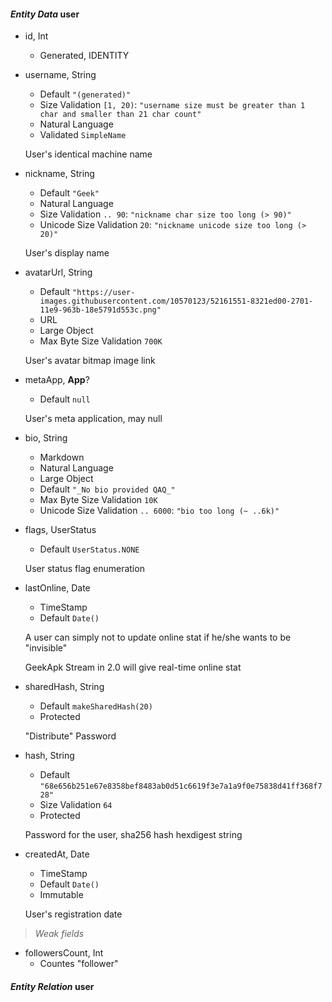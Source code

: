 #### _Entity Data_ user

* id, Int
  * Generated, IDENTITY

* username, String
  * Default `"(generated)"`
  * Size Validation `[1, 20)`: `"username size must be greater than 1 char and smaller than 21 char count"`
  * Natural Language
  * Validated `SimpleName`

  User's identical machine name

* nickname, String
  * Default `"Geek"`
  * Natural Language
  * Size Validation `.. 90`: `"nickname char size too long (> 90)"`
  * Unicode Size Validation `20`: `"nickname unicode size too long (> 20)"`

  User's display name

* avatarUrl, String
  * Default `"https://user-images.githubusercontent.com/10570123/52161551-8321ed00-2701-11e9-963b-18e5791d553c.png"`
  * URL
  * Large Object
  * Max Byte Size Validation `700K`

  User's avatar bitmap image link

* metaApp, __App__?
  * Default `null`

  User's meta application, may null

* bio, String
  * Markdown
  * Natural Language
  * Large Object
  * Default `"_No bio provided QAQ_"`
  * Max Byte Size Validation `10K`
  * Unicode Size Validation `.. 6000`: `"bio too long (~ ..6k)"`

* flags, UserStatus
  * Default `UserStatus.NONE`

  User status flag enumeration

* lastOnline, Date
  * TimeStamp
  * Default `Date()`

  A user can simply not to update online stat if he/she wants to be "invisible"

  GeekApk Stream in 2.0 will give real-time online stat

* sharedHash, String
  * Default `makeSharedHash(20)`
  * Protected

  "Distribute" Password

* hash, String
  * Default `"68e656b251e67e8358bef8483ab0d51c6619f3e7a1a9f0e75838d41ff368f728"`
  * Size Validation `64`
  * Protected

  Password for the user, sha256 hash hexdigest string

* createdAt, Date
  * TimeStamp
  * Default `Date()`
  * Immutable

  User's registration date

> _Weak fields_

* followersCount, Int
  * Countes "follower"

#### _Entity Relation_ user
